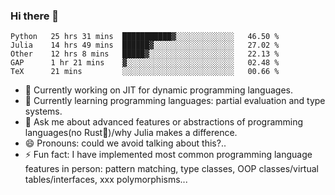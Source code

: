 
### Hi there 👋

<!--START_SECTION:waka-->
```text
Python   25 hrs 31 mins  ███████████▓░░░░░░░░░░░░░   46.50 % 
Julia    14 hrs 49 mins  ██████▓░░░░░░░░░░░░░░░░░░   27.02 % 
Other    12 hrs 8 mins   █████▓░░░░░░░░░░░░░░░░░░░   22.13 % 
GAP      1 hr 21 mins    ▓░░░░░░░░░░░░░░░░░░░░░░░░   02.48 % 
TeX      21 mins         ░░░░░░░░░░░░░░░░░░░░░░░░░   00.66 % 
```
<!--END_SECTION:waka-->

- 🔭 Currently working on JIT for dynamic programming languages.
- 🌱 Currently learning programming languages: partial evaluation and type systems.
- 💬 Ask me about advanced features or abstractions of programming languages(no Rust🤔)/why Julia makes a difference.
- 😄 Pronouns: could we avoid talking about this?..
- ⚡ Fun fact: I have implemented most common programming language features in person: pattern matching, type classes, OOP classes/virtual tables/interfaces, xxx polymorphisms...

<!--
**thautwarm/thautwarm** is a ✨ _special_ ✨ repository because its `README.md` (this file) appears on your GitHub profile.

Here are some ideas to get you started:

- 🔭 I’m currently working on ...
- 🌱 I’m currently learning ...
- 👯 I’m looking to collaborate on ...
- 🤔 I’m looking for help with ...
- 💬 Ask me about ...
- 📫 How to reach me: ...
- 😄 Pronouns: ...
- ⚡ Fun fact: ...
-->
